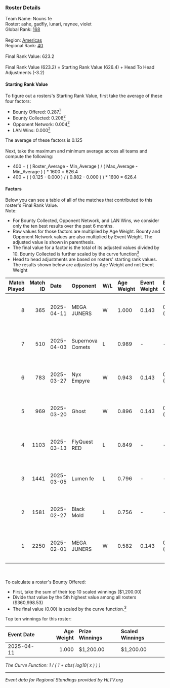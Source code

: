 ### Roster Details<br />
Team Name: Nouns fe<br />
Roster: ashe, gadfly, lunari, raynee, violet<br />
Global Rank: [168](../../standings_global_2025_05_05.md)<br />
<br />
Region: [Americas]( ../../standings_americas_2025_05_05.md)<br />
Regional Rank: [40]( ../../standings_americas_2025_05_05.md)<br />
<br />
Final Rank Value:  623.2<br />
<br />
Final Rank Value (623.2) = Starting Rank Value (626.4) + Head To Head Adjustments (-3.2)<br />

#### Starting Rank Value<br />
To figure out a rosters's Starting Rank Value, first take the average of these four factors:<br />
- Bounty Offered: 0.287[<sup>1</sup>](#table2)
- Bounty Collected: 0.208[<sup>2</sup>](#table1)
- Opponent Network: 0.004[<sup>2</sup>](#table1)
- LAN Wins: 0.000[<sup>2</sup>](#table1)

The average of these factors is 0.125<br />
<br />
Next, take the maximum and minimum average across all teams and compute the following:<br />
- 400 + ( ( Roster_Average - Min_Average ) / ( Max_Average - Min_Average ) ) * 1600 = 626.4
- 400 + ( ( 0.125 - 0.000 ) / ( 0.882 - 0.000 ) ) * 1600 = 626.4


#### Factors<br />
Below you can see a table of all of the matches that contributed to this roster's Final Rank Value.<br />
Note:<br />

- For Bounty Collected, Opponent Network, and LAN Wins, we consider only the ten best results over the past 6 months.
- Raw values for those factors are multiplied by Age Weight. Bounty and Opponent Network values are also multiplied by Event Weight. The adjusted value is shown in parenthesis.
- The final value for a factor is the total of its adjusted values divided by 10. Bounty Collected is further scaled by the curve function[<sup>3</sup>](#curveFunction)
- Head to head adjustments are based on rosters' starting rank values. The results shown below are adjusted by Age Weight and not Event Weight
<span id="table1"></span><br />


| Match Played | Match ID | Date       | Opponent         | W/L | Age Weight | Event Weight | Bounty Collected | Opponent Network | LAN Wins  | H2H Adj. | Roster                                  |
| -: | -: | :- | :- | :- | :- | :- | :- | :- | :- | -: | :- |
|            8 |      365 | 2025-04-11 | MEGA JUNERS      | W   | 1.000      | 0.143        | 0.003 (0.000)    | 0.082 (0.012)    | 0 (0.000) |    13.28 | ashe, gadfly, lunari, raynee, violet    |
|            7 |      510 | 2025-04-03 | Supernova Comets | L   | 0.989      | -            | -                | -                | -         |   -12.93 | ashe, gadfly, lunari, raynee, violet    |
|            6 |      783 | 2025-03-27 | Nyx Empyre       | W   | 0.943      | 0.143        | 0.003 (0.000)    | 0.032 (0.004)    | 0 (0.000) |     9.73 | ashe, katalyyst, lunari, raynee, violet |
|            5 |      969 | 2025-03-20 | Ghost            | W   | 0.896      | 0.143        | 0.004 (0.000)    | 0.157 (0.020)    | 0 (0.000) |    15.19 | ashe, katalyyst, lunari, raynee, violet |
|            4 |     1103 | 2025-03-13 | FlyQuest RED     | L   | 0.849      | -            | -                | -                | -         |   -13.40 | ashe, jesscas, lunari, raynee, violet   |
|            3 |     1441 | 2025-03-05 | Lumen fe         | L   | 0.796      | -            | -                | -                | -         |   -12.12 | ashe, jesscas, lunari, raynee, violet   |
|            2 |     1581 | 2025-02-27 | Black Mold       | L   | 0.756      | -            | -                | -                | -         |   -11.62 | ashe, jesscas, lunari, raynee, violet   |
|            1 |     2250 | 2025-02-01 | MEGA JUNERS      | W   | 0.582      | 0.143        | 0.003 (0.000)    | 0.082 (0.007)    | 0 (0.000) |     8.70 | ashe, jesscas, lunari, raynee, violet   |

<br />
<span id="table2"></span><br />
To calculate a roster's Bounty Offered:<br />

- First, take the sum of their top 10 scaled winnings ($1,200.00)
- Divide that value by the 5th highest value among all rosters ($360,998.53)
- The final value (0.00) is scaled by the curve function.[<sup>3</sup>](#curveFunction)

Top ten winnings for this roster:<br />

| Event Date | Age Weight | Prize Winnings | Scaled Winnings |
| :- | -: | :- | :- |
| 2025-04-11 |      1.000 | $1,200.00      | $1,200.00       |


<span id="curveFunction"></span>_The Curve Function: 1 / ( 1 + abs( log10( x ) ) )_<br />

---
_Event data for Regional Standings provided by HLTV.org_<br />
